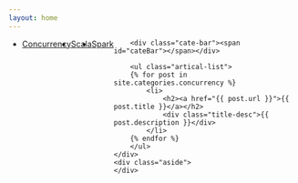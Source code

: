 ```yaml
---
layout: home
---
```


<div class="index-content concurrency">
    <div class="section">
        <ul class="artical-cate">
            <li class="on" style="float:left"><a href="/"><span>Concurrency</span></a></li>
            <li style="float:left"><a href="/scala"><span>Scala</span></a></li>
            <li style="float:left"><a href="/spark"><span>Spark</span></a></li>
        </ul>

        <div class="cate-bar"><span id="cateBar"></span></div>

        <ul class="artical-list">
        {% for post in site.categories.concurrency %}
            <li>
                <h2><a href="{{ post.url }}">{{ post.title }}</a></h2>
                <div class="title-desc">{{ post.description }}</div>
            </li>
        {% endfor %}
        </ul>
    </div>
    <div class="aside">
    </div>
</div>
